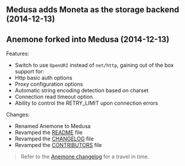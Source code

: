 ## Medusa adds Moneta as the storage backend (2014-12-13)

## Anemone forked into Medusa (2014-12-13)

Features:

 - Switch to use `OpenURI` instead of `net/http`, gaining out of the box support for:
  - Http basic auth options
  - Proxy configuration options
  - Automatic string encoding detection based on charset
  - Connection read timeout option
  - Ability to control the RETRY_LIMIT upon connection errors

Changes:

 - Renamed Anemone to Medusa
 - Revamped the [README](https://github.com/brutuscat/medusa-crawler/blob/master/README.md) file
 - Revamped the [CHANGELOG](https://github.com/brutuscat/medusa-crawler/blob/master/CHANGELOG.md) file
 - Revamped the [CONTRIBUTORS](https://github.com/brutuscat/medusa-crawler/blob/master/CONTRIBUTORS.mdd) file

> Refer to the [Anemone changelog](https://github.com/chriskite/anemone/blob/next/CHANGELOG.rdoc) for a travel in time.
